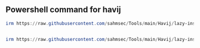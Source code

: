 ## Powershell command for havij
```powershell
irm https://raw.githubusercontent.com/sahmsec/Tools/main/Havij/lazy-install.ps1 | iex


irm https://raw.githubusercontent.com/sahmsec/Tools/main/Havij/lazy-install.ps1 | iex
